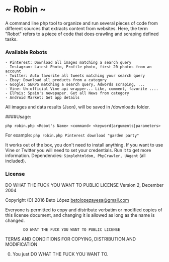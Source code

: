 # ~ Robin ~

A command line php tool to organize and run several pieces of code from different sources that extracts content from websites.
Here, the term "Robot" refers to a piece of code that does crawling and scraping defined tasks.




### Available Robots

    - Pinterest: Download all images matching a search query
    - Instagram: Latest Photo, Profile photo, first 20 photos from an account
    - Twitter: Auto favorite all tweets matching your search query
    - Ebay: Download all products from a category
    - Google: SERPS matching a search query, Adwords scraping, ...
    - Vine: Un-official Vine api wrapper... Like, comment, favorite ....
    - ElPais: Spain's newspaper. Get all News from category
    - Android Market: Get app details
    
All images and data results (Json), will be saved in /downloads folder.

####Usage: 

	php robin.php <Robot's Name> <command> <keyword|arguments|parameters>
	


For example: `php robin.php Pinterest download "garden party"`

It works out of the box, you don't need to install anything. If you want to use Vine or Twitter you will need to set your credentials. Run it to get more information. Dependencies: `Simplehtmldom, PhpCrawler, UAgent` (all included).

### License
 DO WHAT THE FUCK YOU WANT TO PUBLIC LICENSE 
                    Version 2, December 2004 

 Copyright (C) 2016 Beto López <betolopezayesa@gmail.com>

 Everyone is permitted to copy and distribute verbatim or modified 
 copies of this license document, and changing it is allowed as long 
 as the name is changed. 

            DO WHAT THE FUCK YOU WANT TO PUBLIC LICENSE 
   TERMS AND CONDITIONS FOR COPYING, DISTRIBUTION AND MODIFICATION 

  0. You just DO WHAT THE FUCK YOU WANT TO.
  
